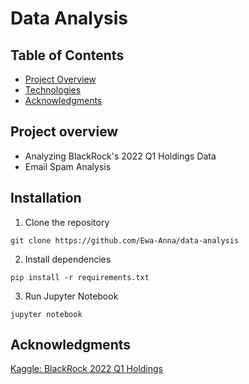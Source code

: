 # Data Analysis

## Table of Contents
- [Project Overview](#project-overview)
- [Technologies](#technologies)
- [Acknowledgments](#acknowledgments)

## Project overview
- Analyzing BlackRock's 2022 Q1 Holdings Data
- Email Spam Analysis

## Installation
1. Clone the repository

` git clone https://github.com/Ewa-Anna/data-analysis `

2. Install dependencies

` pip install -r requirements.txt `

3. Run Jupyter Notebook

` jupyter notebook `

## Acknowledgments
[Kaggle: BlackRock 2022 Q1 Holdings](https://www.kaggle.com/datasets/daxvdv/blackrock-2022-q1-holdings)